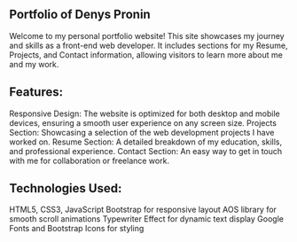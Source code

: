 ## Portfolio of Denys Pronin
Welcome to my personal portfolio website! This site showcases my journey and skills as a front-end web developer. It includes sections for my Resume, Projects, and Contact information, allowing visitors to learn more about me and my work.

## Features:
Responsive Design: The website is optimized for both desktop and mobile devices, ensuring a smooth user experience on any screen size.
Projects Section: Showcasing a selection of the web development projects I have worked on.
Resume Section: A detailed breakdown of my education, skills, and professional experience.
Contact Section: An easy way to get in touch with me for collaboration or freelance work.

## Technologies Used:
HTML5, CSS3, JavaScript
Bootstrap for responsive layout
AOS library for smooth scroll animations
Typewriter Effect for dynamic text display
Google Fonts and Bootstrap Icons for styling